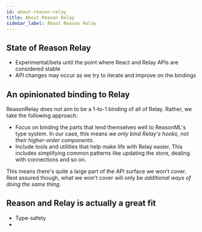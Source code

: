 ```yaml
---
id: about-reason-relay
title: About Reason Relay
sidebar_label: About Reason Relay
---
```


## State of Reason Relay

- Experimental/beta until the point where React and Relay APIs are considered stable
- API changes may occur as we try to iterate and improve on the bindings

## An opinionated binding to Relay

ReasonRelay does _not_ aim to be a 1-to-1 binding of all of Relay. Rather, we take the following approach:

- Focus on binding the parts that lend themselves well to ReasonML's type system. In our case, this means _we only bind Relay's hooks, not their higher-order components_.
- Include tools and utilities that help make life with Relay easier. This includes simplifying common patterns like updating the store, dealing with connections and so on.

This means there's quite a large part of the API surface we won't cover. Rest assured though, what we won't cover will only be _additional ways of doing the same thing_.

## Reason and Relay is actually a great fit

- Type-safety
-
